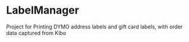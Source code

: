 # LabelManager
Project for Printing DYMO address labels and gift card labels, with order data captured from Kibo
